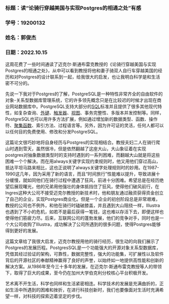 ### 标题：读“论骑行穿越美国与实现Postgres的相通之处”有感
### 学号：19200132
### 姓名：郭俊杰
### 日期：2022.10.15

这周花费了一些时间通读了迈克尔·斯通布雷克教授的《论骑行穿越美国与实现Postgres的相通之处》，从中可以看到教授将他和妻子骑双人自行车穿越美国的经历和对Postgres的设计联系到一起，给我很大的启发，也让我明白科学是和生活密不可分的。

先说一下我对于Postgres的了解，PostgreSQL是一种特性非常齐全的自由软件的对象-关系型数据库管理系统，它的许多领先概念只是在比较迟的时候才出现在商业网站数据库中。PostgreSQL支持大部分的[SQL](https://baike.baidu.com/item/SQL/86007?fromModule=lemma_inlink)标准并且提供了很多其他现代特性，如复杂查询、[外键](https://baike.baidu.com/item/%E5%A4%96%E9%94%AE/1232333?fromModule=lemma_inlink)、[触发器](https://baike.baidu.com/item/%E8%A7%A6%E5%8F%91%E5%99%A8/16782?fromModule=lemma_inlink)、[视图](https://baike.baidu.com/item/%E8%A7%86%E5%9B%BE/1302820?fromModule=lemma_inlink)、事务完整性、多版本并发控制等。同样，PostgreSQL也可以用许多方法扩展，例如通过增加新的数据类型、函数、操作符、[聚集函数](https://baike.baidu.com/item/%E8%81%9A%E9%9B%86%E5%87%BD%E6%95%B0/6704258?fromModule=lemma_inlink)、索引方法、过程语言等。另外，因为许可证的灵活，任何人都可以以任何目的免费使用、修改和分发PostgreSQL。

这篇论文很巧妙地将自身经历与Postgres的实现相结合。教授夫妇二人在骑行爬山时遇到雪天，虽然很冷，但是依然翻越了这座大山，大山象征着在实现postgres对抽象数据类型时的支持时遇到的一系列困难，而翻越大山就是将这些困难一个个解决。而在用always关键字实现约束规则时，他又用他们穿过高山，抵达平坦马路来相比，这也正说明了always关键字处理规则时的妙用。在1987-1990这几年，因为采用了新的语言，而且“时间旅行”性能难以提升，导致进展十分缓慢，就如同他们在骑行过程中遭遇了狂风，前进十分困难。希望总是在经历绝望后展现曙光，他的兄弟用他强壮的身体抵挡住了狂风，使得他们破风前行，在Ingres这种大公司不接受迈克尔教授的新技术时，他和朋友通过融资获得资金创立了自己的企业，实现Postgres商业化。但是一个企业的初创阶段总是非常艰难，教授的公司也不例外，和他在骑行时磕破膝盖，并且遇到大山阻挠一样，Illustra也遇到了不小的危机，如若不是最后获得一笔钱，这也难以存活下去，即便这样也使得他们筋疲力尽。后来，互联网公司的蓬勃发展，他们的竞争对手，同时也是一个大公司收购了Illustra，成功解决了公司所遇到的很多问题，使得Postgres能够得到更好的发展。

这篇文章给了我很大启发，迈克尔教授用他的骑行经历，很生动的向我们展示了Postgres的发展历程。PostgresSQL是一个功能强大的开源对象关系型数据库，凭借其经过验证的架构，可靠性，数据完整性，强大的功能集，可扩展性以及软件背后的开源社区的奉献精神赢得了良好的声誉，以始终如一地提供高性能和创新的解决方案。从1986年至今三十多年的发展，在迈克尔·斯通布雷克教授等人的带领下，取得了巨大的成果，至今仍在加州大学伯克利分校核心平台积极开发。

艺术离不开生活，科学也同样和生活紧密相连。科学技术的发展是充满曲折的，正如生活中所遇到的困难和挫折，在进行科技创新时，我们也要像面对生活时充满希望一样，对科技的探索迈着坚定的步伐。